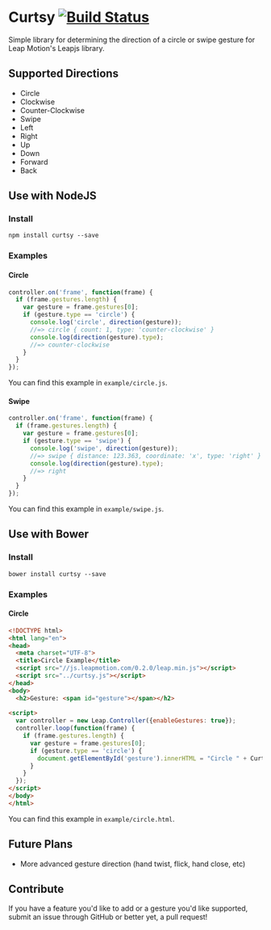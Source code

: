 # Curtsy [![Build Status](https://travis-ci.org/L1fescape/curtsy.png?branch=master)](http://travis-ci.org/L1fescape/curtsy)

Simple library for determining the direction of a circle or swipe gesture for Leap Motion's Leapjs library.

## Supported Directions

* Circle
 * Clockwise
 * Counter-Clockwise
* Swipe
 * Left
 * Right
 * Up
 * Down
 * Forward
 * Back


## Use with NodeJS

### Install

```
npm install curtsy --save
```

### Examples

#### Circle

```js
controller.on('frame', function(frame) {
  if (frame.gestures.length) {
    var gesture = frame.gestures[0];
    if (gesture.type == 'circle') {
      console.log('circle', direction(gesture));
      //=> circle { count: 1, type: 'counter-clockwise' }
      console.log(direction(gesture).type);
      //=> counter-clockwise
    }
  }
});
```

You can find this example in `example/circle.js`.

#### Swipe

```js
controller.on('frame', function(frame) {
  if (frame.gestures.length) {
    var gesture = frame.gestures[0];
    if (gesture.type == 'swipe') {
      console.log('swipe', direction(gesture));
      //=> swipe { distance: 123.363, coordinate: 'x', type: 'right' }
      console.log(direction(gesture).type);
      //=> right
    }
  }
});
```

You can find this example in `example/swipe.js`.

## Use with Bower

### Install 

```
bower install curtsy --save
```

### Examples

#### Circle

```html
<!DOCTYPE html>
<html lang="en">
<head>
  <meta charset="UTF-8">
  <title>Circle Example</title>
  <script src="//js.leapmotion.com/0.2.0/leap.min.js"></script>
  <script src="../curtsy.js"></script>
</head>
<body>
  <h2>Gesture: <span id="gesture"></span></h2>
  
<script> 
  var controller = new Leap.Controller({enableGestures: true});
  controller.loop(function(frame) {
    if (frame.gestures.length) {
      var gesture = frame.gestures[0];
      if (gesture.type == 'circle') {
        document.getElementById('gesture').innerHTML = "Circle " + Curtsy.direction(gesture).type;
      }
    }
  });
</script>
</body>
</html>
```

You can find this example in `example/circle.html`.

## Future Plans

* More advanced gesture direction (hand twist, flick, hand close, etc)

## Contribute

If you have a feature you'd like to add or a gesture you'd like supported, submit an issue through GitHub or better yet, a pull request!
